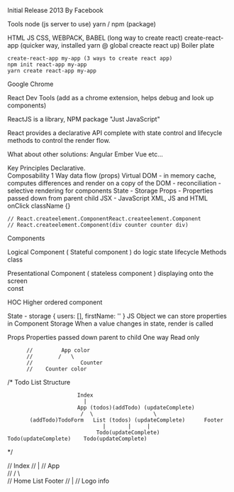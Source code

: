 Initial Release 2013
  By Facebook

Tools
  node (js server to use)
  yarn / npm (package)

  HTML JS CSS, WEBPACK, BABEL (long way to create react)
  create-react-app (quicker way, installed yarn @ global creacte react up)
    Boiler plate

    create-react-app my-app (3 ways to create react app)
    npm init react-app my-app
    yarn create react-app my-app

  Google Chrome

  React Dev Tools (add as a chrome extension, helps debug and look up components)




ReactJS is a library, NPM package
  "Just JavaScript" 



React provides a declarative API complete with 
  state control and 
  lifecycle methods to control the render flow.



What about other solutions:
  Angular
  Ember
  Vue
  etc...





Key Principles 
  Declarative.  
  Composability
  1 Way data flow (props)
  Virtual DOM - in memory cache, computes differences and render on a copy of the DOM 
    - reconciliation 
    - selective rendering for components 
  State - Storage 
  Props - Properties passed down from parent child 
  JSX - JavaScript XML, JS and HTML  
    onClick
    className
    {}


    // React.createelement.ComponentReact.createelement.Component
    // React.createelement.Component(div counter counter div)
  Components









Logical Component ( Stateful component )
  do logic 
  state 
  lifecycle Methods
  class 


Presentational Component ( stateless component )
  displaying onto the screen  
  const



HOC 
  Higher ordered component

State - storage { users: [], firstName: '' }
  JS Object we can store properties in
  Component Storage
  When a value changes in state, render is called


Props 
  Properties passed down parent to child
  One way 
  Read only 

          //         App color
          //        /   \
          //               Counter
          //    Counter color



  /*                 Todo List Structure
  
                          Index
                            |
                          App (todos)(addTodo) (updateComplete)    
                           /  \                   \
           (addTodo)TodoForm   List (todos) (updateComplete)      Footer
                                  |       |     |
                                Todo(updateComplete)    Todo(updateComplete)    Todo(updateComplete) 

  */

//  Index
//  |
// App      
//     /  \         \
// Home   List    Footer
//   |
//   Logo  info
